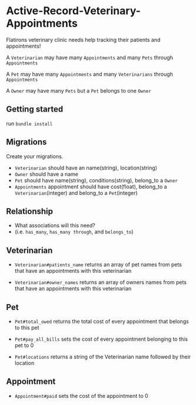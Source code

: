 # Active-Record-Veterinary-Appointments

Flatirons veterinary clinic needs help tracking their patients and appointments!

A `Veterinarian` may have many `Appointments` and many `Pets` through `Appointments` 

A `Pet` may have many `Appointments` and many `Veterinarians` through `Appointments` 

A `Owner` may have many `Pets` but a `Pet` belongs to one `Owner`


## Getting started 

run `bundle install`

## Migrations 

Create your migrations. 
- `Veterinarian` should have an name(string), location(string) 
- `Owner` should have a name
- `Pet` should have name(string), conditions(string), belong_to a `Owner` 
- `Appointments` appointment should have cost(float), belong_to a `Veterinarian`(integer) and belong_to a `Pet`(integer)

## Relationship
- What associations will this need?
- (i.e. `has_many`, `has_many through`, and `belongs_to`)

## Veterinarian
- `Veterinarian#patients_name` returns an array of pet names from pets that have an appointments with this veterinarian

- `Veterinarian#owner_names` returns an array of owners names from pets that have an appointments with this veterinarian



## Pet
- `Pet#total_owed` returns the total cost of every appointment that belongs to this pet 

- `Pet#pay_all_bills` sets the cost of every appointment belonging to this pet to 0

- `Pet#locations` returns a string of the Veterinarian name followed by their location


## Appointment

- `Appointment#paid` sets the cost of the appointment to 0

